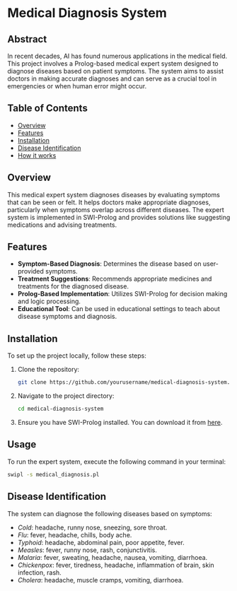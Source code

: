 # Medical Diagnosis System

## Abstract
In recent decades, AI has found numerous applications in the medical field. This project involves a Prolog-based medical expert system designed to diagnose diseases based on patient symptoms. The system aims to assist doctors in making accurate diagnoses and can serve as a crucial tool in emergencies or when human error might occur.

## Table of Contents
- [Overview](#overview)
- [Features](#features)
- [Installation](#installation)
- [Disease Identification](#disease-identification)
- [How it works](#how-it-works)

## Overview
This medical expert system diagnoses diseases by evaluating symptoms that can be seen or felt. It helps doctors make appropriate diagnoses, particularly when symptoms overlap across different diseases. The expert system is implemented in SWI-Prolog and provides solutions like suggesting medications and advising treatments.

## Features
- **Symptom-Based Diagnosis**: Determines the disease based on user-provided symptoms.
- **Treatment Suggestions**: Recommends appropriate medicines and treatments for the diagnosed disease.
- **Prolog-Based Implementation**: Utilizes SWI-Prolog for decision making and logic processing.
- **Educational Tool**: Can be used in educational settings to teach about disease symptoms and diagnosis.

## Installation
To set up the project locally, follow these steps:

1. Clone the repository:
    ```bash
    git clone https://github.com/yourusername/medical-diagnosis-system.git
    ```
2. Navigate to the project directory:
    ```bash
    cd medical-diagnosis-system
    ```
3. Ensure you have SWI-Prolog installed. You can download it from [here](https://www.swi-prolog.org/Download.html).

## Usage
To run the expert system, execute the following command in your terminal:
```bash
swipl -s medical_diagnosis.pl
```

## Disease Identification
The system can diagnose the following diseases based on symptoms:

- *Cold*: headache, runny nose, sneezing, sore throat.
- *Flu*: fever, headache, chills, body ache.
- *Typhoid*: headache, abdominal pain, poor appetite, fever.
- *Measles*: fever, runny nose, rash, conjunctivitis.
- *Malaria*: fever, sweating, headache, nausea, vomiting, diarrhoea.
- *Chickenpox*: fever, tiredness, headache, inflammation of brain, skin infection, rash.
- *Cholera*: headache, muscle cramps, vomiting, diarrhoea.

